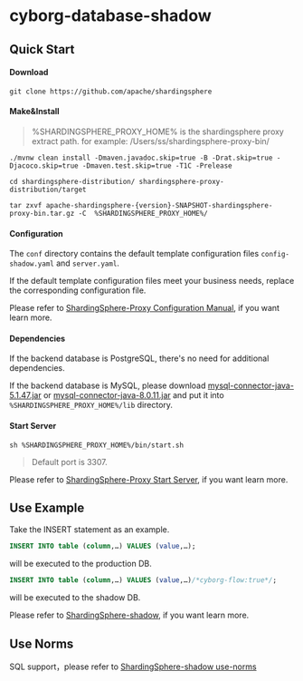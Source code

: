 # cyborg-database-shadow

## Quick Start

#### Download

```shell
git clone https://github.com/apache/shardingsphere
```

#### Make&Install

> %SHARDINGSPHERE_PROXY_HOME% is the shardingsphere proxy extract path. for example: /Users/ss/shardingsphere-proxy-bin/

```shell
./mvnw clean install -Dmaven.javadoc.skip=true -B -Drat.skip=true -Djacoco.skip=true -Dmaven.test.skip=true -T1C -Prelease

cd shardingsphere-distribution/ shardingsphere-proxy-distribution/target

tar zxvf apache-shardingsphere-{version}-SNAPSHOT-shardingsphere-proxy-bin.tar.gz -C  %SHARDINGSPHERE_PROXY_HOME%/
```

#### Configuration

The `conf` directory contains the default template configuration files `config-shadow.yaml` and `server.yaml`. 

If the default template configuration files meet your business needs, replace the corresponding configuration file.

Please refer to [ShardingSphere-Proxy Configuration Manual](https://shardingsphere.apache.org/document/current/en/user-manual/shardingsphere-proxy/configuration/), if you want learn more.

#### Dependencies

If the backend database is PostgreSQL, there's no need for additional dependencies.

If the backend database is MySQL, please download [mysql-connector-java-5.1.47.jar](https://repo1.maven.org/maven2/mysql/mysql-connector-java/5.1.47/mysql-connector-java-5.1.47.jar) or [mysql-connector-java-8.0.11.jar](https://repo1.maven.org/maven2/mysql/mysql-connector-java/8.0.11/mysql-connector-java-8.0.11.jar) and put it into `%SHARDINGSPHERE_PROXY_HOME%/lib` directory.

#### Start Server

```shell
sh %SHARDINGSPHERE_PROXY_HOME%/bin/start.sh
```
> Default port is 3307.

Please refer to [ShardingSphere-Proxy Start Server](https://shardingsphere.apache.org/document/current/en/quick-start/shardingsphere-proxy-quick-start/#3-start-server), if you want learn more.

## Use Example

Take the INSERT statement as an example.

```sql
INSERT INTO table (column,…) VALUES (value,…);
```
will be executed to the production DB.

```sql
INSERT INTO table (column,…) VALUES (value,…)/*cyborg-flow:true*/;
```
will be executed to the shadow DB.

Please refer to  [ShardingSphere-shadow](https://shardingsphere.apache.org/document/current/en/reference/shadow/), if you want learn more.

## Use Norms

SQL support，please refer to [ShardingSphere-shadow use-norms](https://shardingsphere.apache.org/document/current/en/features/shadow/use-norms/)
